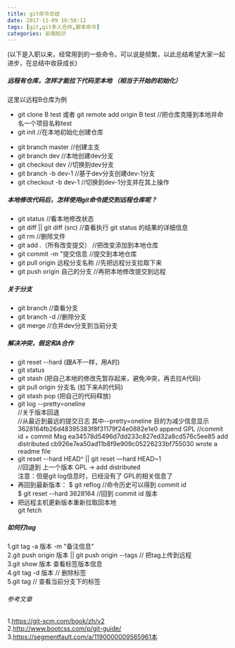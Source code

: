 ```yaml
---
title: git命令总结
date: 2017-11-09 10:58:12
tags: [git,git多人合作,脚本命令]
categories: 前端知识
---
```


(以下是入职以来，经常用到的一些命令，可以说是频繁，以此总结希望大家一起进步，在总结中收获成长)
##### 远程有仓库，怎样才能拉下代码至本地 （相当于开始的初始化）
这里以远程B仓库为例
* git clone B test
或者 git remote add origin B test  //把仓库克隆到本地并命名一个项目名称test
* git init   //在本地初始化创建仓库<br>
<!--more-->
* git branch master    //创建主支
* git branch dev //本地创建dev分支
* git checkout dev  //切换到dev分支
* git branch -b dev-1 //基于dev分支创建dev-1分支
* git checkout -b dev-1 //切换到dev-1分支并在其上操作

##### 本地修改代码后，怎样使用git命令提交到远程仓库呢？
* git status   //看本地修改状态
* git diff  ||  git diff (src)   //查看执行 git status 的结果的详细信息
* git rm <file>   //删除文件
* git add .（所有改变提交） //把改变添加到本地仓库
* git commit -m "提交信息   //提交到本地仓库
* git pull origin 远程分支名称   //先把远程分支拉取下来
* git push origin 自己的分支  //再把本地修改提交到远程

##### 关于分支
* git branch //查看分支
* git branch -d <name> //删除分支
* git merge <name> //合并dev分支到当前分支

##### 解决冲突，假定和A合作
* git reset --hard (跟A不一样，用A的)
* git status
* git stash (把自己本地的修改先暂存起来，避免冲突，再去拉A代码)
* git pull origin 分支名 (拉下来A的代码)
* git stash pop (把自己的代码释放)
* git log --pretty=oneline<br>//关于版本回退<br>//从最近到最远的提交日志 其中--pretty=oneline 目的为减少信息显示
3628164fb26d48395383f8f31179f24e0882e1e0 append GPL  //commit id + commit Msg
ea34578d5496d7dd233c827ed32a8cd576c5ee85 add distributed
cb926e7ea50ad11b8f9e909c05226233bf755030 wrote a readme file
* git reset --hard HEAD^ ||  git reset —hard HEAD~1 <br> //回退到 上一个版本 GPL -> add distributed<br>
注意：但是git log信息时，已经没有了 GPL的相关信息了
* 再回到最新版本：
$ git reflog   //命令历史可以得到 commit id<br>
$ git reset --hard 3628164 //回到 commit id  版本
* 把远程主机更新版本重新拉取回本地<br>
git fetch
##### 如何打tag
1.git tag -a 版本 -m "备注信息"<br>
2.git push origin 版本 || git push origin --tags   // 把tag上传到远程<br>
3.git show 版本 查看标签版本信息<br>
4.git tag -d 版本  // 删除标签<br>
5.git tag  // 查看当前分支下的标签

###### 参考文章<br>
1.https://git-scm.com/book/zh/v2<br>
2.http://www.bootcss.com/p/git-guide/<br>
3.https://segmentfault.com/a/1190000009565961本